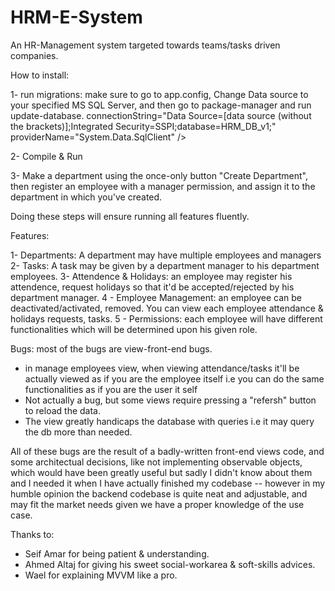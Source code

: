 # HRM-E-System
An HR-Management system targeted towards teams/tasks driven companies.

How to install:

1- run migrations:
     make sure to go to app.config, Change Data source to your specified MS SQL Server, 
     and then go to package-manager and run update-database.
            connectionString="Data Source=[data source (without the brackets)];Integrated Security=SSPI;database=HRM_DB_v1;" providerName="System.Data.SqlClient" />

2- Compile & Run


3- Make a department using the once-only button "Create Department", then register an employee with a manager permission,
     and assign it to the department in which you've created.
     
Doing these steps will ensure running all features fluently.

Features:

1- Departments: A department may have multiple employees and managers
2- Tasks: A task may be given by a department manager to his department employees.
3- Attendence & Holidays: an employee may register his attendence, request holidays so that it'd be accepted/rejected by 
  his department manager.
4 - Employee Management: an employee can be deactivated/activated, removed. You can view each employee attendance & holidays requests, 
                         tasks.
5 - Permissions: each employee will have different functionalities which will be determined upon his given role.

Bugs: most of the bugs are view-front-end bugs.

- in manage employees view, when viewing attendance/tasks it'll be actually viewed as if you are the employee itself i.e you can do the
  same functionalities as if you are the user it self
- Not actually a bug, but some views require pressing a "refersh" button to reload the data. 
- The view greatly handicaps the database with queries i.e it may query the db more than needed.

All of these bugs are the result of a badly-written front-end views code, and some architectual decisions, like not implementing 
observable objects, which would have been greatly useful but sadly I didn't know about them and I needed it when I have actually
finished my codebase -- however in my humble opinion the backend codebase is quite neat and adjustable,  and may fit the market 
needs given we have a proper knowledge of the use case.



Thanks to:
* Seif Amar for being patient & understanding.
* Ahmed Altaj for giving his sweet social-workarea & soft-skills advices.
* Wael for explaining MVVM like a pro.

